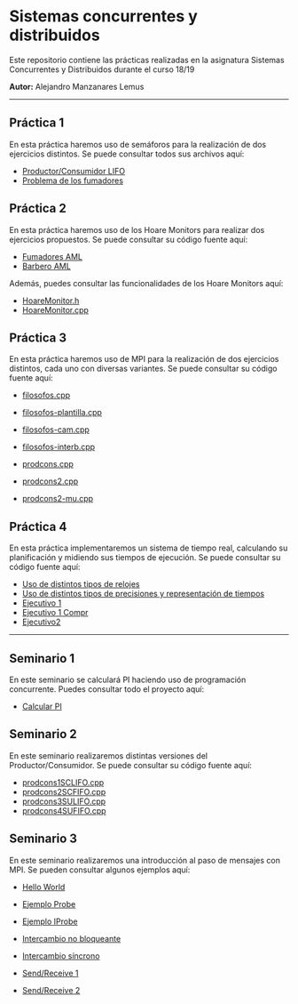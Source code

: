 # Sistemas concurrentes y distribuidos

Este repositorio contiene las prácticas realizadas en la asignatura Sistemas Concurrentes y Distribuidos durante el curso 18/19

**Autor:** Alejandro Manzanares Lemus

---

## Práctica 1

En esta práctica haremos uso de semáforos para la realización de dos ejercicios distintos. Se puede consultar todos sus archivos aquí:

- [Productor/Consumidor LIFO](Practica1/Productor-Consumidor)
- [Problema de los fumadores](Practica1/Fumadores)


## Práctica 2

En esta práctica haremos uso de los Hoare Monitors para realizar dos ejercicios propuestos. Se puede consultar su código fuente aquí:

- [Fumadores AML](Practica2/fumadoresAML.cpp)
- [Barbero AML](Practica2/barberoAML.cpp)

Además, puedes consultar las funcionalidades de los Hoare Monitors aquí:

- [HoareMonitor.h](Practica2/HoareMonitor.h)
- [HoareMonitor.cpp](Practica2/HoareMonitor.cpp)


## Práctica 3

En esta práctica haremos uso de MPI para la realización de dos ejercicios distintos, cada uno con diversas variantes. Se puede consultar su código fuente aquí:

- [filosofos.cpp](Practica3/filosofos.cpp)
- [filosofos-plantilla.cpp](Practica3/filosofos-plantilla.cpp)
- [filosofos-cam.cpp](Practica3/filosofos-cam.cpp)
- [filosofos-interb.cpp](Practica3/filosofos-interb.cpp)


- [prodcons.cpp](Practica3/prodcons.cpp)
- [prodcons2.cpp](Practica3/prodcons2.cpp)
- [prodcons2-mu.cpp](Practica3/prodcons2-mu.cpp)


## Práctica 4

En esta práctica implementaremos un sistema de tiempo real, calculando su planificación y midiendo sus tiempos de ejecución. Se puede consultar su código fuente aquí:

- [Uso de distintos tipos de relojes](Practica4/relojes.cpp)
- [Uso de distintos tipos de precisiones y representación de tiempos](Práctica4/tiempos.cpp)
- [Ejecutivo 1](Practica4/ejecutivo1.cpp)
- [Ejecutivo 1 Compr](Practica4/ejecutivo1-compr.cpp)
- [Ejecutivo2](Practica4/ejecutivo2.cpp)

---

## Seminario 1

En este seminario se calculará PI haciendo uso de programación concurrente. Puedes consultar todo el proyecto aquí:

- [Calcular PI](Seminario1/src)


## Seminario 2

En este seminario realizaremos distintas versiones del Productor/Consumidor. Se puede consultar su código fuente aquí:

- [prodcons1SCLIFO.cpp](Seminario2/prodcons1SCLIFO.cpp)
- [prodcons2SCFIFO.cpp](Seminario2/prodcons2SCFIFO.cpp)
- [prodcons3SULIFO.cpp](Seminario2/prodcons3SULIFO.cpp)
- [prodcons4SUFIFO.cpp](Seminario2/prodcons4SUFIFO.cpp)


## Seminario 3

En este seminario realizaremos una introducción al paso de mensajes con MPI. Se pueden consultar algunos ejemplos aquí:

- [Hello World](Seminario3/holamundo.cpp)


- [Ejemplo Probe](Seminario3/ejemplo_probe.cpp)
- [Ejemplo IProbe](Seminario3/ejemplo_iprobe.cpp)


- [Intercambio no bloqueante](Seminario3/intercambio_nobloq.cpp)
- [Intercambio síncrono](Seminario3/intercambio_sincrono.cpp)


- [Send/Receive 1](Seminario3/sendrecv1.cpp)
- [Send/Receive 2](Seminario3/sendrecv2.cpp)
